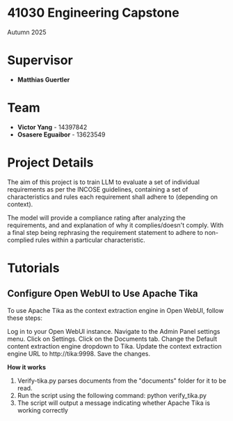 # 41030 Engineering Capstone
Autumn 2025

# Supervisor
- **Matthias Guertler**

# Team
- **Victor Yang** - 14397842
- **Osasere Eguaibor** - 13623549

# Project Details
The aim of this project is to train LLM to evaluate a set of individual requirements 
as per the INCOSE guidelines, containing a set of characteristics and rules each requirement
shall adhere to (depending on context). 

The model will provide a compliance rating after analyzing the requirements, and and explanation
of why it complies/doesn't comply. With a final step being rephrasing the requirement statement to
adhere to non-complied rules within a particular characteristic.


# Tutorials
## Configure Open WebUI to Use Apache Tika 
To use Apache Tika as the context extraction engine in Open WebUI, follow these steps:

Log in to your Open WebUI instance.
Navigate to the Admin Panel settings menu.
Click on Settings.
Click on the Documents tab.
Change the Default content extraction engine dropdown to Tika.
Update the context extraction engine URL to http://tika:9998.
Save the changes.

**How it works**
1. Verify-tika.py parses documents from the "documents" folder for it to be read. 
2. Run the script using the following command: python verify_tika.py
3. The script will output a message indicating whether Apache Tika is working correctly
